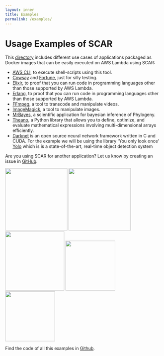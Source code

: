 ```yaml
---
layout: inner
title: Examples
permalink: /examples/
---
```


# Usage Examples of SCAR

This [directory](https://github.com/grycap/scar/tree/master/examples) includes different use cases of applications packaged as Docker images that can be easily executed on AWS Lambda using SCAR:

* [AWS CLI](https://aws.amazon.com/cli/), to execute shell-scripts using this tool.
* [Cowsay](https://en.wikipedia.org/wiki/Cowsay) and [Fortune](https://en.wikipedia.org/wiki/Fortune_(Unix)), just for silly testing.
* [Elixir](https://elixir-lang.org/), to proof that you can run code in programming languages other than those supported by AWS Lambda. 
* [Erlang](https://www.erlang.org/), to proof that you can run code in programming languages other than those supported by AWS Lambda. 
* [FFmpeg](https://ffmpeg.org/), a tool to transcode and manipulate videos.
* [ImageMagick](https://www.imagemagick.org), a tool to manipulate images.
* [MrBayes](http://mrbayes.sourceforge.net/), a scientific application for bayesian inference of Phylogeny.
* [Theano](http://deeplearning.net/software/theano/), a Python library that allows you to define, optimize, and evaluate mathematical expressions involving multi-dimensional arrays efficiently.
* [Darknet](https://pjreddie.com/darknet) is an open source neural network framework written in C and CUDA. For the example we will be using the library 'You only look once' [Yolo](https://pjreddie.com/darknet/yolo/) which is  is a state-of-the-art, real-time object detection system

Are you using SCAR for another application? Let us know by creating an issue in [GitHub](https://github.com/grycap/scar).

<img src="{{ site.data.global.img_url }}elixir.png" width="200" />
<img src="{{ site.data.global.img_url }}sddefault.jpg" width="200" />
<img src="{{ site.data.global.img_url }}erlang.png" width="190" />
<img src="{{ site.data.global.img_url }}Imagemagick.png" width="160" />
<img src="{{ site.data.global.img_url }}ffmpeg.png" width="160" />

Find the code of all this examples in [Github](https://github.com/grycap/scar/tree/master/examples).
